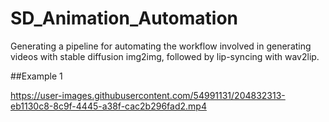 # SD_Animation_Automation
Generating a pipeline for automating the workflow involved in generating videos with stable diffusion img2img, followed by lip-syncing with wav2lip.



##Example 1

https://user-images.githubusercontent.com/54991131/204832313-eb1130c8-8c9f-4445-a38f-cac2b296fad2.mp4

